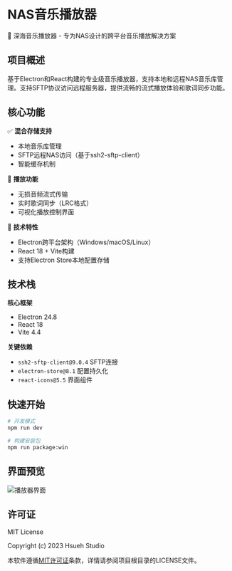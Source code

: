 # NAS音乐播放器

🌊 深海音乐播放器 - 专为NAS设计的跨平台音乐播放解决方案

## 项目概述
基于Electron和React构建的专业级音乐播放器，支持本地和远程NAS音乐库管理。支持SFTP协议访问远程服务器，提供流畅的流式播放体验和歌词同步功能。

## 核心功能

✅ **混合存储支持**  
- 本地音乐库管理  
- SFTP远程NAS访问（基于ssh2-sftp-client）  
- 智能缓存机制

🎵 **播放功能**  
- 无损音频流式传输  
- 实时歌词同步（LRC格式）  
- 可视化播放控制界面

🚀 **技术特性**  
- Electron跨平台架构（Windows/macOS/Linux）  
- React 18 + Vite构建  
- 支持Electron Store本地配置存储

## 技术栈

**核心框架**  
- Electron 24.8  
- React 18  
- Vite 4.4

**关键依赖**  
- `ssh2-sftp-client@9.0.4` SFTP连接  
- `electron-store@8.1` 配置持久化  
- `react-icons@5.5` 界面组件

## 快速开始

```bash
# 开发模式
npm run dev

# 构建安装包
npm run package:win
```

## 界面预览

![播放器界面](./image.png)

## 许可证
MIT License

Copyright (c) 2023 Hsueh Studio

本软件遵循[MIT许可证](LICENSE)条款，详情请参阅项目根目录的LICENSE文件。